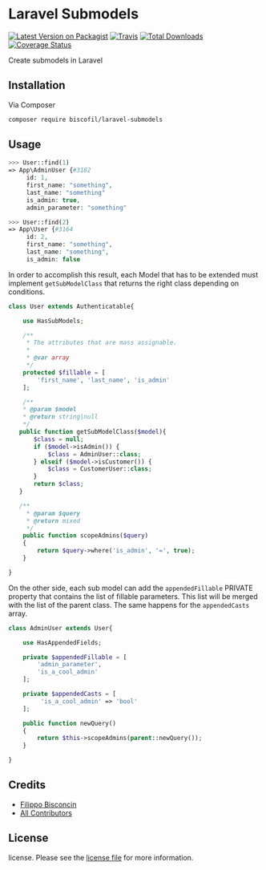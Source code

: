 # Laravel Submodels

[![Latest Version on Packagist][ico-version]][link-packagist]
[![Travis][ico-travis]][link-travis]
[![Total Downloads][ico-downloads]][link-downloads]
[![Coverage Status](https://coveralls.io/repos/github/biscofil/laravel-submodels/badge.svg)](https://coveralls.io/github/biscofil/laravel-submodels?branch=v2)

Create submodels in Laravel

## Installation

Via Composer

``` bash
composer require biscofil/laravel-submodels
```

## Usage

``` php
>>> User::find(1)
=> App\AdminUser {#3182
     id: 1,
     first_name: "something",
     last_name: "something"
     is_admin: true,
     admin_parameter: "something"

>>> User::find(2)
=> App\User {#3164
     id: 2,
     first_name: "something",
     last_name: "something",
     is_admin: false
```

In order to accomplish this result, each Model that has to be extended must implement `getSubModelClass` that returns the right class depending on conditions.

``` php
class User extends Authenticatable{

    use HasSubModels;

    /**
     * The attributes that are mass assignable.
     *
     * @var array
     */
    protected $fillable = [
        'first_name', 'last_name', 'is_admin'
    ];

    /**
    * @param $model
    * @return string|null
    */
   public function getSubModelClass($model){
       $class = null;
       if ($model->isAdmin()) {
           $class = AdminUser::class;
       } elseif ($model->isCustomer()) {
           $class = CustomerUser::class;
       }
       return $class;
   }

   /**
     * @param $query
     * @return mixed
     */
    public function scopeAdmins($query)
    {
        return $query->where('is_admin', '=', true);
    }

}
```

On the other side, each sub model can add the `appendedFillable` PRIVATE property that contains the list of fillable parameters. 
This list will be merged with the list of the parent class. 
The same happens for the `appendedCasts` array. 

``` php
class AdminUser extends User{

    use HasAppendedFields;

    private $appendedFillable = [
        'admin_parameter',
        'is_a_cool_admin'
    ];

    private $appendedCasts = [
         'is_a_cool_admin' => 'bool'
    ];

    public function newQuery()
    {
        return $this->scopeAdmins(parent::newQuery());
    }

}

```

## Credits

- [Filippo Bisconcin][link-author]
- [All Contributors][link-contributors]

## License

license. Please see the [license file](license) for more information.

[ico-version]: https://img.shields.io/packagist/v/biscofil/laravel-submodels.svg?style=flat-square
[ico-downloads]: https://img.shields.io/packagist/dt/biscofil/laravel-submodels.svg?style=flat-square
[ico-travis]: https://api.travis-ci.org/biscofil/laravel-submodels.svg?style=flat-square
[ico-styleci]: https://styleci.io/repos/12345678/shield

[link-packagist]: https://packagist.org/packages/biscofil/laravel-submodels
[link-downloads]: https://packagist.org/packages/biscofil/laravel-submodels
[link-travis]: https://travis-ci.org/biscofil/laravel-submodels
[link-styleci]: https://styleci.io/repos/12345678
[link-author]: https://github.com/biscofil
[link-contributors]: ../../contributors
